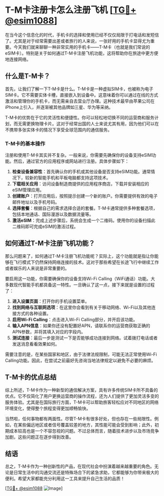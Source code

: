 # T-M卡注册卡怎么注册飞机 [[TG💪+ @esim1088](https://t.me/s/esim1088)]

在当今这个信息化的时代，手机卡的选择和使用已经不仅仅局限于打电话和发短信了。尤其是对于经常需要出差或者旅行的人来说，一张好用的手机卡显得尤为重要。今天我们就来聊聊一种非常实用的手机卡——T-M卡（也就是我们常说的eSIM卡）。特别是关于如何通过T-M卡注册飞机功能，这将帮助你在旅途中更方便地连接网络。

## 什么是T-M卡？

首先，让我们了解一下T-M卡是什么。T-M卡是一种虚拟SIM卡，也被称为电子SIM卡。它不需要实体卡槽，直接嵌入到设备中。这意味着你可以通过在线的方式激活和管理你的手机卡，而无需亲自去营业厅办理。这种技术最早由苹果公司在iPhone上引入，并逐渐被其他品牌如三星、华为等采纳。

T-M卡的优势在于它的灵活性和便捷性。你可以轻松地切换不同的运营商和服务计划，而无需更换物理卡片。这对于经常出国的人士来说尤其有用，因为他们可以在不携带多张实体卡的情况下享受全球范围内的通信服务。

### T-M卡的基本操作

注册和使用T-M卡其实并不复杂。一般来说，你需要先确保你的设备支持eSIM功能。然后，通过官方的应用程序或网站进行注册。具体步骤如下：

1. **检查设备兼容性**：首先确认你的手机或其他设备是否支持eSIM功能。通常情况下，较新的智能手机和平板电脑都支持这项技术。
2. **下载相关应用**：访问设备制造商提供的应用程序商店，下载并安装相应的eSIM管理应用。
3. **创建账户**：打开应用后，按照提示创建一个新的账户。你需要提供有效的电子邮件地址以及手机号码。
4. **选择套餐**：根据自己的需求选择合适的套餐。T-M卡通常提供多种套餐选项，包括本地通话、国际漫游以及数据流量等。
5. **激活eSIM**：完成上述步骤后，系统会生成一个二维码。使用你的设备扫描此二维码即可完成eSIM的激活过程。

## 如何通过T-M卡注册飞机功能？

那么问题来了，如何通过T-M卡注册飞机功能呢？实际上，这个功能就是指让你能够在飞行模式下仍然保持网络连接的技术。这对于那些希望在长途飞行中继续工作或者娱乐的人来说是非常重要的。

要启用这一功能，你需要确保你的设备支持Wi-Fi Calling（WiFi通话）功能。大多数现代智能手机都具备这一特性。一旦确认了这一点，接下来就是设置的过程了：

1. **进入设置页面**：打开你的手机设置菜单。
2. **找到网络与互联网选项**：在这里你会看到有关于移动网络、Wi-Fi以及其他连接方式的各种设置。
3. **启用Wi-Fi Calling**：点击进入Wi-Fi Calling部分，并开启该功能。
4. **输入APN信息**：如果你还没有配置好APN，请联系你的运营商获取正确的APN参数，并将其填入对应的字段内。
5. **测试连接**：最后一步是测试一下是否能够成功连接到网络。试着拨打电话或者发送消息看看效果如何。

需要注意的是，在某些国家和地区，由于法律法规限制，可能无法正常使用Wi-Fi Calling功能。因此，在尝试之前最好先咨询当地法律规定以避免不必要的麻烦。

## T-M卡的优点总结

综上所述，T-M卡作为一种新型的通信解决方案，具有许多传统SIM卡所不具备的优点。它不仅简化了用户更换运营商的操作流程，还为人们提供了更加灵活多变的服务体验。尤其是在国际旅行方面，T-M卡可以帮助旅客轻松应对不同地区的网络环境变化，使得整个旅程变得更加顺畅愉快。

当然啦，任何事物都有两面性。尽管T-M卡有很多好处，但也存在一些局限性。例如，在某些偏远地区或者信号覆盖较差的地方，其性能可能会受到影响；此外，初期成本较高也是一个不容忽视的问题。不过总体而言，随着技术进步以及市场竞争加剧，这些问题正在逐步得到改善。

## 结语

总之，T-M卡作为一种创新性的产品，在现代社会中扮演着越来越重要的角色。无论是日常生活中的沟通交流还是特殊场合下的紧急求助，它都能够为你带来极大的便利。希望大家都能充分利用这一工具来提升自己生活的品质！

[[TG💪+ @esim1088](https://t.me/s/esim1088) ![Image](https://i.postimg.cc/4NQfJmqS/Snipaste-2025-05-13-00-14-12.png)]